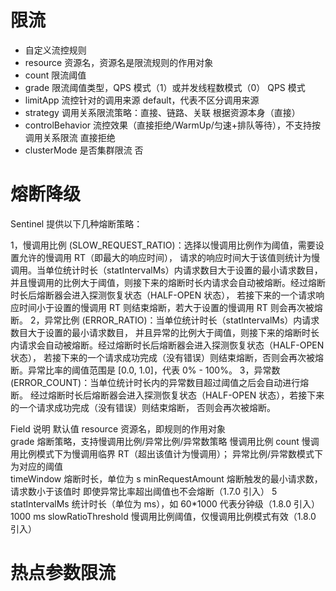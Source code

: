 

# 限流
 * 自定义流控规则
 * resource	资源名，资源名是限流规则的作用对象
 * count	限流阈值
 * grade	限流阈值类型，QPS 模式（1）或并发线程数模式（0）	QPS 模式
 * limitApp	流控针对的调用来源	default，代表不区分调用来源
 * strategy	调用关系限流策略：直接、链路、关联	根据资源本身（直接）
 * controlBehavior	流控效果（直接拒绝/WarmUp/匀速+排队等待），不支持按调用关系限流	直接拒绝
 * clusterMode	是否集群限流	否
 
# 熔断降级
Sentinel 提供以下几种熔断策略：

1，慢调用比例 (SLOW_REQUEST_RATIO)：选择以慢调用比例作为阈值，需要设置允许的慢调用 RT（即最大的响应时间），
  请求的响应时间大于该值则统计为慢调用。当单位统计时长（statIntervalMs）内请求数目大于设置的最小请求数目，
  并且慢调用的比例大于阈值，则接下来的熔断时长内请求会自动被熔断。经过熔断时长后熔断器会进入探测恢复状态（HALF-OPEN 状态），
  若接下来的一个请求响应时间小于设置的慢调用 RT 则结束熔断，若大于设置的慢调用 RT 则会再次被熔断。
2，异常比例 (ERROR_RATIO)：当单位统计时长（statIntervalMs）内请求数目大于设置的最小请求数目，
   并且异常的比例大于阈值，则接下来的熔断时长内请求会自动被熔断。经过熔断时长后熔断器会进入探测恢复状态（HALF-OPEN 状态），
   若接下来的一个请求成功完成（没有错误）则结束熔断，否则会再次被熔断。异常比率的阈值范围是 [0.0, 1.0]，代表 0% - 100%。
3，异常数 (ERROR_COUNT)：当单位统计时长内的异常数目超过阈值之后会自动进行熔断。
  经过熔断时长后熔断器会进入探测恢复状态（HALF-OPEN 状态），若接下来的一个请求成功完成（没有错误）则结束熔断，
  否则会再次被熔断。
  
  Field	                 说明	                                                           默认值
  resource	             资源名，即规则的作用对象	
  grade	                 熔断策略，支持慢调用比例/异常比例/异常数策略	                      慢调用比例
  count	                 慢调用比例模式下为慢调用临界 RT（超出该值计为慢调用）；
                         异常比例/异常数模式下为对应的阈值	
  timeWindow	         熔断时长，单位为 s	
  minRequestAmount	     熔断触发的最小请求数，请求数小于该值时
                         即使异常比率超出阈值也不会熔断（1.7.0 引入）	                        5
  statIntervalMs	     统计时长（单位为 ms），如 60*1000 代表分钟级（1.8.0 引入）	        1000 ms
  slowRatioThreshold	 慢调用比例阈值，仅慢调用比例模式有效（1.8.0 引入）	
  
# 热点参数限流

  